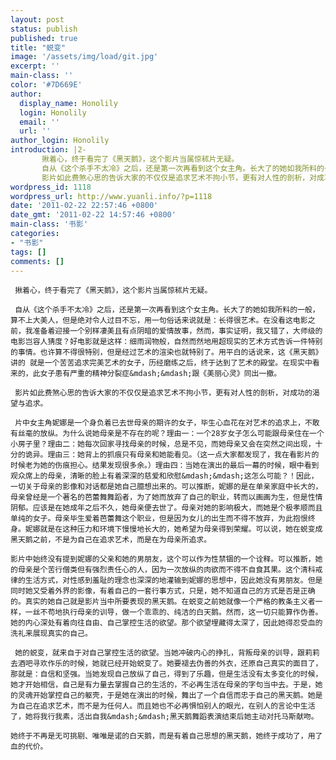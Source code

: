 ```yaml
---
layout: post
status: publish
published: true
title: "蜕变"
image: '/assets/img/load/git.jpg'
excerpt: ''
main-class: ''
color: '#7D669E'
author:
  display_name: Honolily
  login: Honolily
  email: ''
  url: ''
author_login: Honolily
introduction: |2-
       揪着心，终于看完了《黑天鹅》，这个影片当属惊秫片无疑。
       自从《这个杀手不太冷》之后，还是第一次再看到这个女主角。长大了的她如我所料的一般，算不上大美人，但是绝对令人过目不忘，用一句俗话来说就是：长得很艺术。在没看这电影之前，我准备着迎接一个别样凄美且有点阴暗的爱情故事，然而，事实证明，我又错了，大师级的电影岂容人猜度？好电影就是这样：细雨润物般，自然而然地用超现实的艺术方式告诉一件特别的事情。也许算不得很特别，但是经过艺术的渲染也就特别了。用平白的话说来，这《黑天鹅》讲的 就是一个苦苦追求完美艺术的女子，历经磨练之后，终于达到了艺术的殿堂。在现实中看来的，此女子患有严重的精神分裂症&mdash;&mdash;跟《美丽心灵》同出一撤。
       影片如此费煞心思的告诉大家的不仅仅是追求艺术不拘小节，更有对人性的剖析，对成功的渴望与追求。
wordpress_id: 1118
wordpress_url: http://www.yuanli.info/?p=1118
date: '2011-02-22 22:57:46 +0800'
date_gmt: '2011-02-22 14:57:46 +0800'
main-class: '书影'
categories:
- "书影"
tags: []
comments: []
---
```

     揪着心，终于看完了《黑天鹅》，这个影片当属惊秫片无疑。

     自从《这个杀手不太冷》之后，还是第一次再看到这个女主角。长大了的她如我所料的一般，算不上大美人，但是绝对令人过目不忘，用一句俗话来说就是：长得很艺术。在没看这电影之前，我准备着迎接一个别样凄美且有点阴暗的爱情故事，然而，事实证明，我又错了，大师级的电影岂容人猜度？好电影就是这样：细雨润物般，自然而然地用超现实的艺术方式告诉一件特别的事情。也许算不得很特别，但是经过艺术的渲染也就特别了。用平白的话说来，这《黑天鹅》讲的 就是一个苦苦追求完美艺术的女子，历经磨练之后，终于达到了艺术的殿堂。在现实中看来的，此女子患有严重的精神分裂症&mdash;&mdash;跟《美丽心灵》同出一撤。

     影片如此费煞心思的告诉大家的不仅仅是追求艺术不拘小节，更有对人性的剖析，对成功的渴望与追求。

     片中女主角妮娜是一个身负着已去世母亲的期许的女子，毕生心血花在对艺术的追求上，不敢有丝毫的放纵。为什么说她母亲是不存在的呢？理由一：一个28岁女子怎么可能跟母亲住在一个小房子里？理由二：她每次回家寻找母亲的时候，总是不见，而她母亲又会在突然之间出现，十分的诡异。理由三：她背上的抓痕只有母亲和她能看见。（这一点大家都发现了，我在看影片的时候老为她的伤痕担心。结果发现很多余。）理由四：当她在演出的最后一幕的时候，眼中看到观众席上的母亲，清晰的脸上有着深深的慈爱和欣慰&mdash;&mdash;这怎么可能？！因此，一切关于母亲的影像和对话都是她自己臆想出来的。可以推断，妮娜的是在单亲家庭中长大的，母亲曾经是一个著名的芭蕾舞舞蹈者，为了她而放弃了自己的职业，转而以画画为生，但是性情阴郁。应该是在她成年之后不久，她母亲便去世了。母亲对她的影响极大，而她是个极孝顺而且单纯的女子。母亲毕生爱着芭蕾舞这个职业，但是因为女儿的出生而不得不放弃，为此抱恨终身。妮娜就是在这种压力和环境下慢慢地长大的，她希望为母亲得到荣耀。可以说，她在蜕变成黑天鹅之前，不是为自己在追求艺术，而是在为母亲所追求。

    影片中始终没有提到妮娜的父亲和她的男朋友，这个可以作为性禁锢的一个诠释。可以推断，她的母亲是个苦行僧类但有强烈责任心的人，因为一次放纵的肉欲而不得不自食其果。这个清科戒律的生活方式，对性感到羞耻的理念也深深的地灌输到妮娜的思想中，因此她没有男朋友。但是同时她又受着外界的影像，有着自己的一套行事方式，只是，她不知道自己的方式是否是正确的。真实的她自己就是影片当中所要表现的黑天鹅。在蜕变之前她就像一个严格的教条主义者一样，一丝不苟地执行母亲的训导，做一个乖乖的、纯洁的白天鹅。然而，这一切只能算作伪善。她的内心深处有着向往自由、自己掌控生活的欲望。那个欲望埋藏得太深了，因此她得忍受血的洗礼来展现真实的自己。

     她的蜕变，就来自于对自己掌控生活的欲望。当她冲破内心的挣扎，背叛母亲的训导，跟莉莉去酒吧寻欢作乐的时候，她就已经开始蜕变了。她要褪去伪善的外衣，还原自己真实的面目了，那就是：自信和坚强。当她发现自己放纵了自己，得到了乐趣，但是生活没有太多变化的时候，她才开始相信，自己是有力量去掌握自己的生活的，不必再生活在母亲的字句当中去。于是，她的灵魂开始掌控自己的躯壳，于是她在演出的时候，舞出了一个自信而忠于自己的黑天鹅。她是为自己在追求艺术，而不是为任何人。而且她也不必再惧怕别人的眼光，在别人的言论中生活了，她将我行我素，活出自我&mdash;&mdash;黑天鹅舞蹈表演结束后她主动对托马斯献吻。

    她终于不再是无可挑剔、唯唯是诺的白天鹅，而是有着自己思想的黑天鹅，她终于成功了，用了血的代价。

